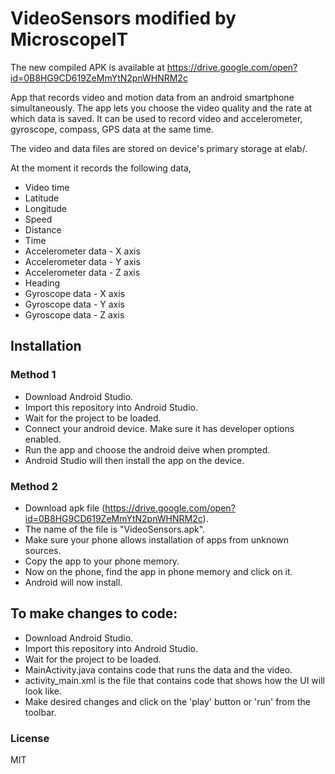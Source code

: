 # VideoSensors modified by MicroscopeIT

The new compiled APK is available at https://drive.google.com/open?id=0B8HG9CD619ZeMmYtN2pnWHNRM2c 

App that records video and motion data from an android smartphone simultaneously. 
The app lets you choose the video quality and the rate at which data is saved.
It can be used to record video and accelerometer, gyroscope, compass, GPS data at the same time.

The video and data files are stored on device's primary storage at elab/<date>.

At the moment it records the following data,
- Video time
- Latitude
- Longitude 
- Speed
- Distance
- Time
- Accelerometer data - X axis
- Accelerometer data - Y axis
- Accelerometer data - Z axis
- Heading
- Gyroscope data - X axis
- Gyroscope data - Y axis
- Gyroscope data - Z axis


## Installation 
### Method 1 

 - Download Android Studio.
 - Import this repository into Android Studio.
 - Wait for the project to be loaded. 
 - Connect your android device. Make sure it has developer options enabled.
 - Run the app and choose the android deive when prompted.
 - Android Studio will then install the app on the device. 

### Method 2

- Download apk file (https://drive.google.com/open?id=0B8HG9CD619ZeMmYtN2pnWHNRM2c).
- The name of the file is "VideoSensors.apk".
- Make sure your phone allows installation of apps from unknown sources.
- Copy the app to your phone memory.
- Now on the phone, find the app in phone memory and click on it.
- Android will now install.

## To make changes to code: 

 - Download Android Studio.
 - Import this repository into Android Studio.
 - Wait for the project to be loaded. 
 - MainActivity.java contains code that runs the data and the video.
 - activity_main.xml is the file that contains code that shows how the UI will look like.
 - Make desired changes and click on the 'play' button or 'run' from the toolbar. 



### License

MIT
